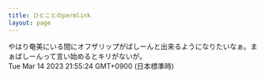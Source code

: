 ```yaml
---
title: ひとことのpermlink
layout: page
---
```

<div class="box" dt="1678798524947">
  やはり奄美にいる間にオフザリップがばしーんと出来るようになりたいなぁ。まぁばしーんって言い始めるとキリがないが。
  <div class="content is-small">Tue Mar 14 2023 21:55:24 GMT+0900 (日本標準時)</div>
</div>